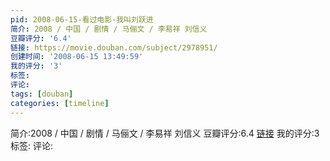 ```yaml
---
pid: 2008-06-15-看过电影-我叫刘跃进
简介: 2008 / 中国 / 剧情 / 马俪文 / 李易祥 刘信义
豆瓣评分: '6.4'
链接: https://movie.douban.com/subject/2978951/
创建时间: '2008-06-15 13:49:59'
我的评分: '3'
标签:
评论:
tags: [douban]
categories: [timeline]
---
```

简介:2008 / 中国 / 剧情 / 马俪文 / 李易祥 刘信义
豆瓣评分:6.4
[链接](https://movie.douban.com/subject/2978951/)
我的评分:3
标签:
评论:
